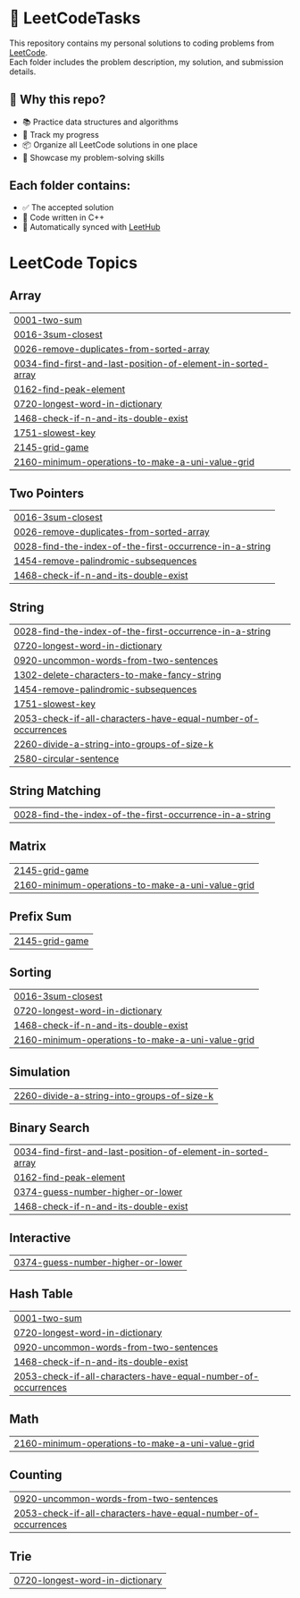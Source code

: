 # 🧠 LeetCodeTasks

This repository contains my personal solutions to coding problems from [LeetCode](https://leetcode.com/).  
Each folder includes the problem description, my solution, and submission details.

## 📌 Why this repo?

- 📚 Practice data structures and algorithms
- 🧪 Track my progress
- 📦 Organize all LeetCode solutions in one place
- 🚀 Showcase my problem-solving skills

## Each folder contains:
- ✅ The accepted solution
- 📝 Code written in C++
- 📄 Automatically synced with [LeetHub](https://github.com/arunbhardwaj/LeetHub-2.0)

<!---LeetCode Topics Start-->
# LeetCode Topics
## Array
|  |
| ------- |
| [0001-two-sum](https://github.com/AkhmetovOlzhass/LeetCodeTasks/tree/master/0001-two-sum) |
| [0016-3sum-closest](https://github.com/AkhmetovOlzhass/LeetCodeTasks/tree/master/0016-3sum-closest) |
| [0026-remove-duplicates-from-sorted-array](https://github.com/AkhmetovOlzhass/LeetCodeTasks/tree/master/0026-remove-duplicates-from-sorted-array) |
| [0034-find-first-and-last-position-of-element-in-sorted-array](https://github.com/AkhmetovOlzhass/LeetCodeTasks/tree/master/0034-find-first-and-last-position-of-element-in-sorted-array) |
| [0162-find-peak-element](https://github.com/AkhmetovOlzhass/LeetCodeTasks/tree/master/0162-find-peak-element) |
| [0720-longest-word-in-dictionary](https://github.com/AkhmetovOlzhass/LeetCodeTasks/tree/master/0720-longest-word-in-dictionary) |
| [1468-check-if-n-and-its-double-exist](https://github.com/AkhmetovOlzhass/LeetCodeTasks/tree/master/1468-check-if-n-and-its-double-exist) |
| [1751-slowest-key](https://github.com/AkhmetovOlzhass/LeetCodeTasks/tree/master/1751-slowest-key) |
| [2145-grid-game](https://github.com/AkhmetovOlzhass/LeetCodeTasks/tree/master/2145-grid-game) |
| [2160-minimum-operations-to-make-a-uni-value-grid](https://github.com/AkhmetovOlzhass/LeetCodeTasks/tree/master/2160-minimum-operations-to-make-a-uni-value-grid) |
## Two Pointers
|  |
| ------- |
| [0016-3sum-closest](https://github.com/AkhmetovOlzhass/LeetCodeTasks/tree/master/0016-3sum-closest) |
| [0026-remove-duplicates-from-sorted-array](https://github.com/AkhmetovOlzhass/LeetCodeTasks/tree/master/0026-remove-duplicates-from-sorted-array) |
| [0028-find-the-index-of-the-first-occurrence-in-a-string](https://github.com/AkhmetovOlzhass/LeetCodeTasks/tree/master/0028-find-the-index-of-the-first-occurrence-in-a-string) |
| [1454-remove-palindromic-subsequences](https://github.com/AkhmetovOlzhass/LeetCodeTasks/tree/master/1454-remove-palindromic-subsequences) |
| [1468-check-if-n-and-its-double-exist](https://github.com/AkhmetovOlzhass/LeetCodeTasks/tree/master/1468-check-if-n-and-its-double-exist) |
## String
|  |
| ------- |
| [0028-find-the-index-of-the-first-occurrence-in-a-string](https://github.com/AkhmetovOlzhass/LeetCodeTasks/tree/master/0028-find-the-index-of-the-first-occurrence-in-a-string) |
| [0720-longest-word-in-dictionary](https://github.com/AkhmetovOlzhass/LeetCodeTasks/tree/master/0720-longest-word-in-dictionary) |
| [0920-uncommon-words-from-two-sentences](https://github.com/AkhmetovOlzhass/LeetCodeTasks/tree/master/0920-uncommon-words-from-two-sentences) |
| [1302-delete-characters-to-make-fancy-string](https://github.com/AkhmetovOlzhass/LeetCodeTasks/tree/master/1302-delete-characters-to-make-fancy-string) |
| [1454-remove-palindromic-subsequences](https://github.com/AkhmetovOlzhass/LeetCodeTasks/tree/master/1454-remove-palindromic-subsequences) |
| [1751-slowest-key](https://github.com/AkhmetovOlzhass/LeetCodeTasks/tree/master/1751-slowest-key) |
| [2053-check-if-all-characters-have-equal-number-of-occurrences](https://github.com/AkhmetovOlzhass/LeetCodeTasks/tree/master/2053-check-if-all-characters-have-equal-number-of-occurrences) |
| [2260-divide-a-string-into-groups-of-size-k](https://github.com/AkhmetovOlzhass/LeetCodeTasks/tree/master/2260-divide-a-string-into-groups-of-size-k) |
| [2580-circular-sentence](https://github.com/AkhmetovOlzhass/LeetCodeTasks/tree/master/2580-circular-sentence) |
## String Matching
|  |
| ------- |
| [0028-find-the-index-of-the-first-occurrence-in-a-string](https://github.com/AkhmetovOlzhass/LeetCodeTasks/tree/master/0028-find-the-index-of-the-first-occurrence-in-a-string) |
## Matrix
|  |
| ------- |
| [2145-grid-game](https://github.com/AkhmetovOlzhass/LeetCodeTasks/tree/master/2145-grid-game) |
| [2160-minimum-operations-to-make-a-uni-value-grid](https://github.com/AkhmetovOlzhass/LeetCodeTasks/tree/master/2160-minimum-operations-to-make-a-uni-value-grid) |
## Prefix Sum
|  |
| ------- |
| [2145-grid-game](https://github.com/AkhmetovOlzhass/LeetCodeTasks/tree/master/2145-grid-game) |
## Sorting
|  |
| ------- |
| [0016-3sum-closest](https://github.com/AkhmetovOlzhass/LeetCodeTasks/tree/master/0016-3sum-closest) |
| [0720-longest-word-in-dictionary](https://github.com/AkhmetovOlzhass/LeetCodeTasks/tree/master/0720-longest-word-in-dictionary) |
| [1468-check-if-n-and-its-double-exist](https://github.com/AkhmetovOlzhass/LeetCodeTasks/tree/master/1468-check-if-n-and-its-double-exist) |
| [2160-minimum-operations-to-make-a-uni-value-grid](https://github.com/AkhmetovOlzhass/LeetCodeTasks/tree/master/2160-minimum-operations-to-make-a-uni-value-grid) |
## Simulation
|  |
| ------- |
| [2260-divide-a-string-into-groups-of-size-k](https://github.com/AkhmetovOlzhass/LeetCodeTasks/tree/master/2260-divide-a-string-into-groups-of-size-k) |
## Binary Search
|  |
| ------- |
| [0034-find-first-and-last-position-of-element-in-sorted-array](https://github.com/AkhmetovOlzhass/LeetCodeTasks/tree/master/0034-find-first-and-last-position-of-element-in-sorted-array) |
| [0162-find-peak-element](https://github.com/AkhmetovOlzhass/LeetCodeTasks/tree/master/0162-find-peak-element) |
| [0374-guess-number-higher-or-lower](https://github.com/AkhmetovOlzhass/LeetCodeTasks/tree/master/0374-guess-number-higher-or-lower) |
| [1468-check-if-n-and-its-double-exist](https://github.com/AkhmetovOlzhass/LeetCodeTasks/tree/master/1468-check-if-n-and-its-double-exist) |
## Interactive
|  |
| ------- |
| [0374-guess-number-higher-or-lower](https://github.com/AkhmetovOlzhass/LeetCodeTasks/tree/master/0374-guess-number-higher-or-lower) |
## Hash Table
|  |
| ------- |
| [0001-two-sum](https://github.com/AkhmetovOlzhass/LeetCodeTasks/tree/master/0001-two-sum) |
| [0720-longest-word-in-dictionary](https://github.com/AkhmetovOlzhass/LeetCodeTasks/tree/master/0720-longest-word-in-dictionary) |
| [0920-uncommon-words-from-two-sentences](https://github.com/AkhmetovOlzhass/LeetCodeTasks/tree/master/0920-uncommon-words-from-two-sentences) |
| [1468-check-if-n-and-its-double-exist](https://github.com/AkhmetovOlzhass/LeetCodeTasks/tree/master/1468-check-if-n-and-its-double-exist) |
| [2053-check-if-all-characters-have-equal-number-of-occurrences](https://github.com/AkhmetovOlzhass/LeetCodeTasks/tree/master/2053-check-if-all-characters-have-equal-number-of-occurrences) |
## Math
|  |
| ------- |
| [2160-minimum-operations-to-make-a-uni-value-grid](https://github.com/AkhmetovOlzhass/LeetCodeTasks/tree/master/2160-minimum-operations-to-make-a-uni-value-grid) |
## Counting
|  |
| ------- |
| [0920-uncommon-words-from-two-sentences](https://github.com/AkhmetovOlzhass/LeetCodeTasks/tree/master/0920-uncommon-words-from-two-sentences) |
| [2053-check-if-all-characters-have-equal-number-of-occurrences](https://github.com/AkhmetovOlzhass/LeetCodeTasks/tree/master/2053-check-if-all-characters-have-equal-number-of-occurrences) |
## Trie
|  |
| ------- |
| [0720-longest-word-in-dictionary](https://github.com/AkhmetovOlzhass/LeetCodeTasks/tree/master/0720-longest-word-in-dictionary) |
<!---LeetCode Topics End-->